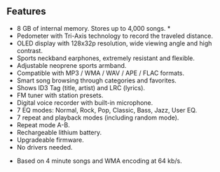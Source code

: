 ## Features

- 8 GB of internal memory. Stores up to 4,000 songs. *
- Pedometer with Tri-Axis technology to record the traveled distance.
- OLED display with 128x32p resolution, wide viewing angle and high contrast.
- Sports neckband earphones, extremely resistant and flexible.
- Adjustable neoprene sports armband.
- Compatible with MP3 / WMA / WAV / APE / FLAC formats.
- Smart song browsing through categories and favorites.
- Shows ID3 Tag (title, artist) and LRC (lyrics).
- FM tuner with station presets.
- Digital voice recorder with built-in microphone.
- 7 EQ modes: Normal, Rock, Pop, Classic, Bass, Jazz, User EQ.
- 7 repeat and playback modes (including random mode).
- Repeat mode A-B.
- Rechargeable lithium battery.
- Upgradeable firmware.
- No drivers needed.
* Based on 4 minute songs and WMA encoding at 64 kb/s.
